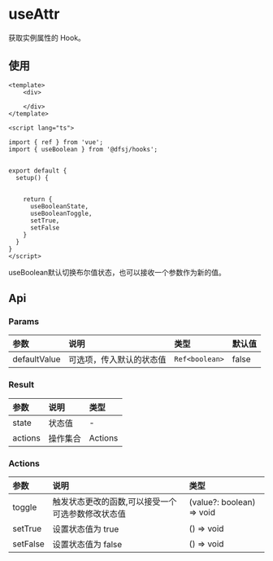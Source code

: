 # useAttr

获取实例属性的 Hook。

## 使用

```
<template>
    <div>
       
    </div>
</template>

<script lang="ts">

import { ref } from 'vue';
import { useBoolean } from '@dfsj/hooks';


export default { 
  setup() {
     

    return {
      useBooleanState,
      useBooleanToggle,
      setTrue,
      setFalse
    }
  }
}
</script>
```

useBoolean默认切换布尔值状态，也可以接收一个参数作为新的值。

## Api

### Params

| 参数           | 说明            | 类型                 | 默认值   |
|:-------------|:--------------|:-------------------|:------|
| defaultValue | 可选项，传入默认的状态值	 | ```Ref<boolean>``` | false |

### Result

| 参数      | 说明    | 类型      |
|:--------|:------|:--------|
| state   | 状态值   | -       |
| actions | 操作集合	 | Actions |

### Actions

| 参数       | 说明                        | 类型                        |
|:---------|:--------------------------|:--------------------------|
| toggle   | 触发状态更改的函数,可以接受一个可选参数修改状态值 | (value?: boolean) => void |
| setTrue  | 设置状态值为 true               | () => void                |
| setFalse | 设置状态值为 false              | () => void                |
